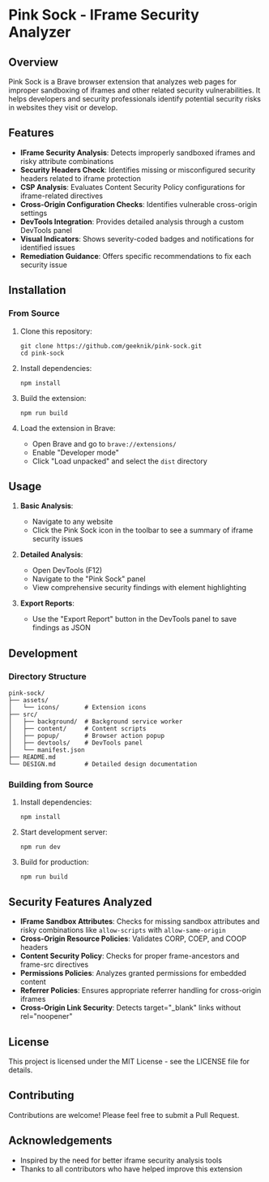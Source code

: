 # Pink Sock - IFrame Security Analyzer

## Overview

Pink Sock is a Brave browser extension that analyzes web pages for improper sandboxing of iframes and other related security vulnerabilities. It helps developers and security professionals identify potential security risks in websites they visit or develop.

## Features

- **IFrame Security Analysis**: Detects improperly sandboxed iframes and risky attribute combinations
- **Security Headers Check**: Identifies missing or misconfigured security headers related to iframe protection
- **CSP Analysis**: Evaluates Content Security Policy configurations for iframe-related directives
- **Cross-Origin Configuration Checks**: Identifies vulnerable cross-origin settings
- **DevTools Integration**: Provides detailed analysis through a custom DevTools panel
- **Visual Indicators**: Shows severity-coded badges and notifications for identified issues
- **Remediation Guidance**: Offers specific recommendations to fix each security issue

## Installation

### From Source

1. Clone this repository:
   ```
   git clone https://github.com/geeknik/pink-sock.git
   cd pink-sock
   ```

2. Install dependencies:
   ```
   npm install
   ```

3. Build the extension:
   ```
   npm run build
   ```

4. Load the extension in Brave:
   - Open Brave and go to `brave://extensions/`
   - Enable "Developer mode"
   - Click "Load unpacked" and select the `dist` directory

## Usage

1. **Basic Analysis**:
   - Navigate to any website
   - Click the Pink Sock icon in the toolbar to see a summary of iframe security issues

2. **Detailed Analysis**:
   - Open DevTools (F12)
   - Navigate to the "Pink Sock" panel
   - View comprehensive security findings with element highlighting

3. **Export Reports**:
   - Use the "Export Report" button in the DevTools panel to save findings as JSON

## Development

### Directory Structure

```
pink-sock/
├── assets/
│   └── icons/       # Extension icons
├── src/
│   ├── background/  # Background service worker
│   ├── content/     # Content scripts
│   ├── popup/       # Browser action popup
│   ├── devtools/    # DevTools panel
│   └── manifest.json
├── README.md
└── DESIGN.md        # Detailed design documentation
```

### Building from Source

1. Install dependencies:
   ```
   npm install
   ```

2. Start development server:
   ```
   npm run dev
   ```

3. Build for production:
   ```
   npm run build
   ```

## Security Features Analyzed

- **IFrame Sandbox Attributes**: Checks for missing sandbox attributes and risky combinations like `allow-scripts` with `allow-same-origin`
- **Cross-Origin Resource Policies**: Validates CORP, COEP, and COOP headers
- **Content Security Policy**: Checks for proper frame-ancestors and frame-src directives
- **Permissions Policies**: Analyzes granted permissions for embedded content
- **Referrer Policies**: Ensures appropriate referrer handling for cross-origin iframes
- **Cross-Origin Link Security**: Detects target="_blank" links without rel="noopener"

## License

This project is licensed under the MIT License - see the LICENSE file for details.

## Contributing

Contributions are welcome! Please feel free to submit a Pull Request.

## Acknowledgements

- Inspired by the need for better iframe security analysis tools
- Thanks to all contributors who have helped improve this extension

